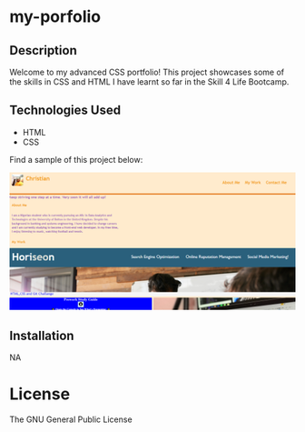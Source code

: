# my-porfolio

## Description
Welcome to my advanced CSS portfolio! This project showcases some of the skills in CSS and HTML I have learnt so far in the Skill 4 Life Bootcamp.

## Technologies Used
- HTML
- CSS

Find a sample of this project below:

![Project Screenshot](./images/screenshot.PNG)

## Installation

NA

# License

The GNU General Public License
